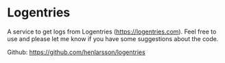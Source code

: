 ﻿# Logentries

A service to get logs from Logentries (https://logentries.com). Feel free to use and please let me know if you have some suggestions about the code.

Github: https://github.com/henlarsson/logentries
